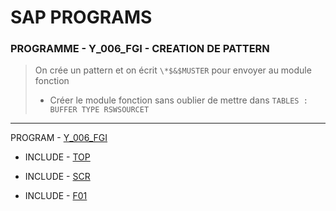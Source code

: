 # SAP PROGRAMS

### **PROGRAMME - Y_006_FGI - CREATION DE PATTERN**

> On crée un pattern et on écrit `\*$&$MUSTER` pour envoyer au module fonction
>
> - Créer le module fonction sans oublier de mettre dans `TABLES : BUFFER TYPE RSWSOURCET`

---

PROGRAM - [Y_006_FGI](./Y_006_FGI.abap)

- INCLUDE - [TOP](./Y_006_FGI_TOP.abap)

- INCLUDE - [SCR](./Y_006_FGI_SCR.abap)

- INCLUDE - [F01](./Y_006_FGI_F01.abap)
